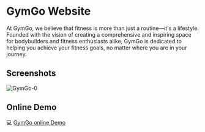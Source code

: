 
# GymGo Website

At GymGo, we believe that fitness is more than just a routine—it's a lifestyle. Founded with the vision of creating a comprehensive and inspiring space for bodybuilders and fitness enthusiasts alike, GymGo is dedicated to helping you achieve your fitness goals, no matter where you are in your journey.


## Screenshots

![GymGo-0](https://github.com/devseni/gymgo/assets/73791490/a208eb72-a285-43f3-9796-fc8108de73f5)

## Online Demo

💻 [GymGo online Demo](https://gymgo.vercel.app/)
